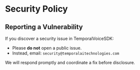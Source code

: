 # Security Policy

## Reporting a Vulnerability

If you discover a security issue in TemporalVoiceSDK:

- Please **do not** open a public issue.
- Instead, email: `security@temporalaitechnologies.com`

We will respond promptly and coordinate a fix before disclosure.
